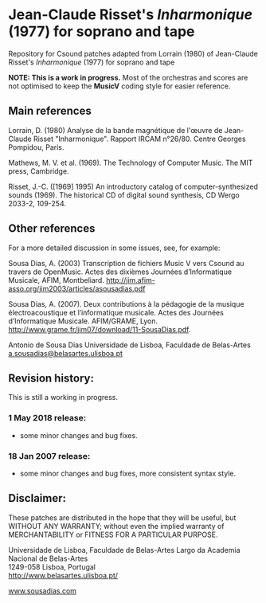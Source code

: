 # Jean-Claude Risset's _Inharmonique_ (1977) for soprano and tape
Repository for Csound patches adapted from Lorrain (1980) of Jean-Claude Risset's _Inharmonique_ (1977) for soprano and tape

__NOTE: This is a work in progress.__
Most of the orchestras and scores are not optimised to keep the __MusicV__ coding style for easier reference.

## Main references
Lorrain, D. (1980) Analyse de la bande magnétique de l'œuvre de Jean-Claude Risset "Inharmonique". Rapport IRCAM n°26/80. Centre Georges Pompidou, Paris.

Mathews, M. V. et al. (1969). The Technology of Computer Music. The MIT press, Cambridge.

Risset, J.-C. ([1969] 1995) An introductory catalog of computer-synthesized sounds (1969). The historical CD of digital sound synthesis, CD Wergo 2033-2, 109-254.

## Other references
For a more detailed discussion in some issues, see, for example:

Sousa Dias, A. (2003) Transcription de fichiers Music V vers Csound au travers de OpenMusic. Actes des dixièmes Journées d’Informatique Musicale, AFIM, Montbeliard. http://jim.afim-asso.org/jim2003/articles/asousadias.pdf

Sousa Dias, A. (2007). Deux contributions à la pédagogie de la musique électroacoustique et l’informatique musicale. Actes des Journées d’Informatique Musicale. AFIM/GRAME, Lyon.  http://www.grame.fr/jim07/download/11-SousaDias.pdf.

Antonio de Sousa Dias
Universidade de Lisboa, Faculdade de Belas-Artes
a.sousadias@belasartes.ulisboa.pt

## Revision history:
This is still a working in progress.
### 1 May 2018 release:
- some minor changes and bug fixes.
### 18 Jan 2007 release:
- some minor changes and bug fixes, more consistent syntax style.

## Disclaimer:
These patches are distributed in the hope that they will be useful, but WITHOUT ANY WARRANTY; without even the implied warranty of MERCHANTABILITY or FITNESS FOR A PARTICULAR PURPOSE.

Universidade de Lisboa, Faculdade de Belas-Artes
Largo da Academia Nacional de Belas-Artes<br>
1249-058 Lisboa, Portugal<br>
http://www.belasartes.ulisboa.pt/

www.sousadias.com
